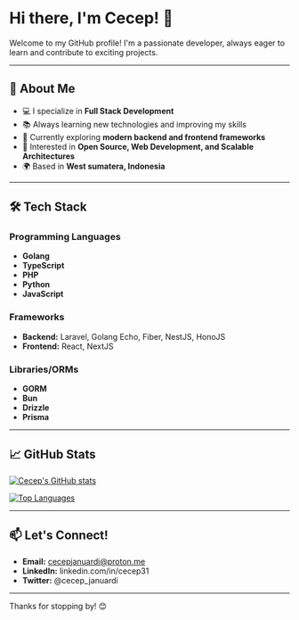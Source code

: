 # Hi there, I'm Cecep! 👋

Welcome to my GitHub profile! I'm a passionate developer, always eager to learn and contribute to exciting projects.

---

## 🚀 About Me

- 💻 I specialize in **Full Stack Development**
- 📚 Always learning new technologies and improving my skills
- 🌱 Currently exploring **modern backend and frontend frameworks**
- 🎯 Interested in **Open Source, Web Development, and Scalable Architectures**
- 🌍 Based in **West sumatera, Indonesia**

---

## 🛠️ Tech Stack

### Programming Languages
- **Golang**
- **TypeScript**
- **PHP**
- **Python**
- **JavaScript**

### Frameworks
- **Backend:** Laravel, Golang Echo, Fiber, NestJS, HonoJS
- **Frontend:** React, NextJS

### Libraries/ORMs
- **GORM**
- **Bun**
- **Drizzle**
- **Prisma**

---

## 📈 GitHub Stats

[![Cecep's GitHub stats](https://github-readme-stats.vercel.app/api?username=cecep31&show_icons=true&theme=dark)](https://github.com/cecep31)

[![Top Languages](https://github-readme-stats.vercel.app/api/top-langs/?username=cecep31&layout=compact&theme=dark)](https://github.com/cecep31)

---

## 📫 Let's Connect!

- **Email:** cecepjanuardi@proton.me
- **LinkedIn:** linkedin.com/in/cecep31
- **Twitter:** @cecep_januardi

---

Thanks for stopping by! 😊
